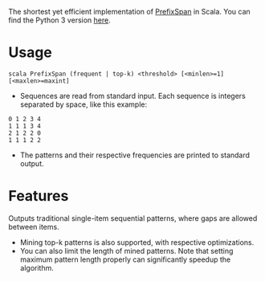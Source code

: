The shortest yet efficient implementation of [PrefixSpan](http://www.cs.sfu.ca/~jpei/publications/span.pdf) in Scala. You can find the Python 3 version [here](https://github.com/chuanconggao/PrefixSpan-py).

# Usage
```
scala PrefixSpan (frequent | top-k) <threshold> [<minlen>=1] [<maxlen>=maxint]
```

  * Sequences are read from standard input. Each sequence is integers separated by space, like this example:
```
0 1 2 3 4
1 1 1 3 4
2 1 2 2 0
1 1 1 2 2
```

  * The patterns and their respective frequencies are printed to standard output.

# Features
Outputs traditional single-item sequential patterns, where gaps are allowed between items.

  * Mining top-k patterns is also supported, with respective optimizations.
  * You can also limit the length of mined patterns. Note that setting maximum pattern length properly can significantly speedup the algorithm.
